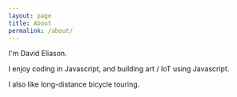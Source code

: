 ```yaml
---
layout: page
title: About
permalink: /about/
---
```


I'm David Eliason. 

I enjoy coding in Javascript,
and building art / IoT using Javascript.

I also like long-distance bicycle touring.
